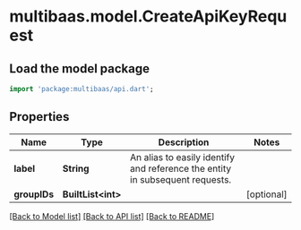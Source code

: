 # multibaas.model.CreateApiKeyRequest

## Load the model package
```dart
import 'package:multibaas/api.dart';
```

## Properties
Name | Type | Description | Notes
------------ | ------------- | ------------- | -------------
**label** | **String** | An alias to easily identify and reference the entity in subsequent requests. | 
**groupIDs** | **BuiltList&lt;int&gt;** |  | [optional] 

[[Back to Model list]](../README.md#documentation-for-models) [[Back to API list]](../README.md#documentation-for-api-endpoints) [[Back to README]](../README.md)


